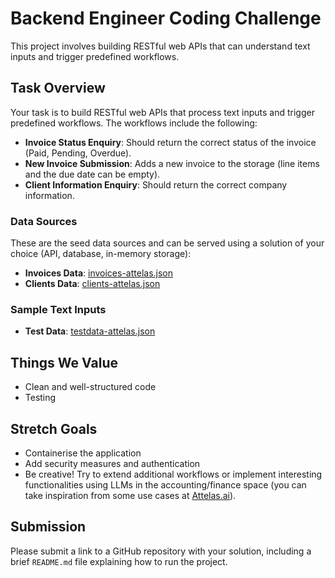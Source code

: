 # Backend Engineer Coding Challenge

This project involves building RESTful web APIs that can understand text inputs and trigger predefined workflows.

## Task Overview

Your task is to build RESTful web APIs that process text inputs and trigger predefined workflows. The workflows include the following:

- **Invoice Status Enquiry**: Should return the correct status of the invoice (Paid, Pending, Overdue).
- **New Invoice Submission**: Adds a new invoice to the storage (line items and the due date can be empty).
- **Client Information Enquiry**: Should return the correct company information.

### Data Sources

These are the seed data sources and can be served using a solution of your choice (API, database, in-memory storage):

- **Invoices Data**: [invoices-attelas.json](https://github.com/attelas-ai/Take-home-test-backend/blob/main/invoices-attelas.json)
- **Clients Data**: [clients-attelas.json](https://github.com/attelas-ai/Take-home-test-backend/blob/main/clients-attelas.json)

### Sample Text Inputs

- **Test Data**: [testdata-attelas.json](https://github.com/attelas-ai/Take-home-test-backend/blob/main/testdata-attelas.json)

## Things We Value

- Clean and well-structured code
- Testing

## Stretch Goals

- Containerise the application
- Add security measures and authentication
- Be creative! Try to extend additional workflows or implement interesting functionalities using LLMs in the accounting/finance space (you can take inspiration from some use cases at [Attelas.ai](https://attelas.ai)).

## Submission

Please submit a link to a GitHub repository with your solution, including a brief `README.md` file explaining how to run the project.
